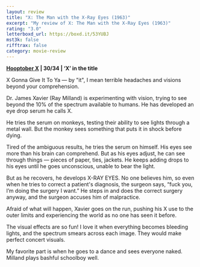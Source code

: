 ```yaml
---
layout: review
title: "X: The Man with the X-Ray Eyes (1963)"
excerpt: "My review of X: The Man with the X-Ray Eyes (1963)"
rating: "3.0"
letterboxd_url: https://boxd.it/53YUBJ
mst3k: false
rifftrax: false
category: movie-review
---
```


<b><a href="https://boxd.it/pmi12" target="_blank" rel="noopener">Hooptober X</a> | 30/34 | ‘X’ in the title</b>

X Gonna Give It To Ya — by "it", I mean terrible headaches and visions beyond your comprehension.

Dr. James Xavier (Ray Milland) is experimenting with vision, trying to see beyond the 10% of the spectrum available to humans. He has developed an eye drop serum he calls X.

He tries the serum on monkeys, testing their ability to see lights through a metal wall. But the monkey sees something that puts it in shock before dying.

Tired of the ambiguous results, he tries the serum on himself. His eyes see more than his brain can comprehend. But as his eyes adjust, he can see through things — pieces of paper, ties, jackets. He keeps adding drops to his eyes until he goes unconscious, unable to bear the light.

But as he recovers, he develops X-RAY EYES. No one believes him, so even when he tries to correct a patient's diagnosis, the surgeon says, “fuck you, I’m doing the surgery I want.” He steps in and does the correct surgery anyway, and the surgeon accuses him of malpractice.

Afraid of what will happen, Xavier goes on the run, pushing his X use to the outer limits and experiencing the world as no one has seen it before.

The visual effects are so fun! I love it when everything becomes bleeding lights, and the spectrum smears across each image. They would make perfect concert visuals.

My favorite part is when he goes to a dance and sees everyone naked. Milland plays bashful schoolboy well.
